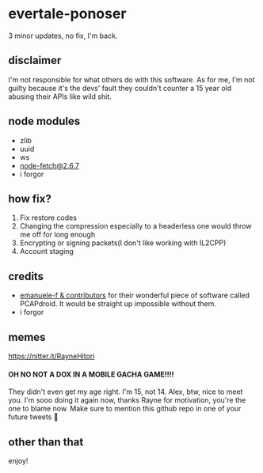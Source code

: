 # evertale-ponoser
3 minor updates, no fix, I'm back.

## disclaimer
I'm not responsible for what others do with this software. As for me, I'm not guilty because it's the devs' fault they couldn't counter a 15 year old abusing their APIs like wild shit.

## node modules
* zlib
* uuid
* ws
* node-fetch@2.6.7
* i forgor

## how fix?
1. Fix restore codes
2. Changing the compression especially to a headerless one would throw me off for long enough
3. Encrypting or signing packets(I don't like working with IL2CPP)
4. Account staging

## credits
* [emanuele-f & contributors](https://github.com/emanuele-f/PCAPdroid) for their wonderful piece of software called PCAPdroid. It would be straight up impossible without them.
* i forgor

## memes
https://nitter.it/RayneHitori
#### OH NO NOT A DOX IN A MOBILE GACHA GAME!!!!
They didn't even get my age right. I'm 15, not 14. Alex, btw, nice to meet you. I'm sooo doing it again now, thanks Rayne for motivation, you're the one to blame now. Make sure to mention this github repo in one of your future tweets :pleading_face:

## other than that
enjoy!
